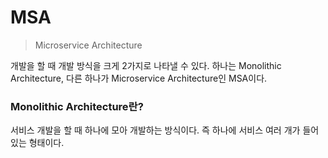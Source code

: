# MSA
> Microservice Architecture

개발을 할 때 개발 방식을 크게 2가지로 나타낼 수 있다. 하나는 Monolithic Architecture, 다른 하나가 Microservice Architecture인 MSA이다.

### Monolithic Architecture란?
서비스 개발을 할 때 하나에 모아 개발하는 방식이다. 즉 하나에 서비스 여러 개가 들어있는 형태이다. 
